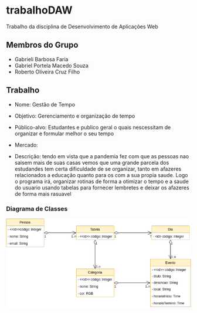 # trabalhoDAW
Trabalho da disciplina de Desenvolvimento de Aplicações Web

## Membros do Grupo
- Gabrieli Barbosa Faria
- Gabriel Portela Macedo Souza
- Roberto Oliveira Cruz Filho

## Trabalho

- Nome: Gestão de Tempo

- Objetivo: Gerenciamento e organização de tempo

- Público-alvo: Estudantes e publico geral o quais nescessitam de organizar e formular melhor o seu tempo

- Mercado:

- Descrição: tendo em vista que a pandemia fez com que as pessoas nao saisem mais de suas casas vemos que uma grande parcela dos estudandes tem certa dificuldade de se organizar, tanto em afazeres relacionados a educação quanto para os com a sua propia saude. 
Logo o programa irá, organizar rotinas de forma a otimizar o tempo e a saude do usuario usando tabelas para fornecer lembretes e deixar os afazeres de forma mais rasuavel

### Diagrama de Classes
![Modelo Conceitual](Modelo_Conceitual.png)
